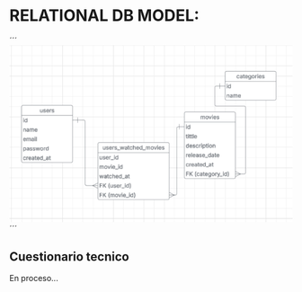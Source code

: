# RELATIONAL DB MODEL:
´´´
    ![MER](./docs/img/image.png)
´´´

## Cuestionario tecnico
En proceso...